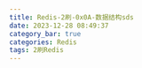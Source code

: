 ```yaml
---
title: Redis-2刷-0x0A-数据结构sds
date: 2023-12-28 08:49:37
category_bar: true
categories: Redis
tags: 2刷Redis
---
```

